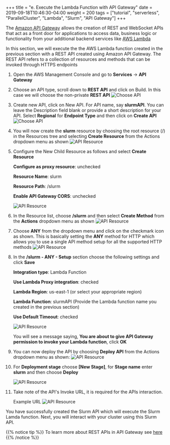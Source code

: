 +++
title = "e. Execute the Lambda Function with API Gateway"
date = 2019-09-18T10:46:30-04:00
weight = 200
tags = ["tutorial", "serverless", "ParallelCluster", "Lambda", "Slurm", "API Gateway"]
+++


The [Amazon API Gateway](https://aws.amazon.com/api-gateway/) allows the creation of REST and WebSocket APIs that act as a front door for applications to access data, business logic or functionality from your additional backend services like [AWS Lambda](https://aws.amazon.com/lambda/)

In this section, we will execute the the AWS Lambda function created in the previous section with a REST API created using Amazon API Gateway. The REST API refers to a collection of resources and methods that can be invoked through HTTPS endpoints

1. Open the AWS Management Console and go to **Services** -> **API Gateway**

2. Choose an API type, scroll down to **REST API** and click on Build. In this case we will choose the non-private **REST API**
   ![Choose API](/images/serverless/api-gateway-1.png)

3. Create new API, click on New API. For API name, say **slurmAPI**. You can leave the Description field blank or provide a short description for your API. Select **Regional** for **Endpoint Type** and then click on **Create API**
   ![Choose API](/images/serverless/api-gateway-2.png)

4. You will now create the **slurm** resource by choosing the root resource (/) in the Resources tree and selecting **Create Resource** from the Actions dropdown menu as shown
   ![API Resource](/images/serverless/api-gateway-3.png)

5. Configure the New Child Resource as follows and select **Create Resource**

   **Configure as proxy resource**: unchecked

   **Resource Name**: slurm

   **Resource Path**: /slurm

   **Enable API Gateway CORS**: unchecked

   ![API Resource](/images/serverless/api-gateway-4.png)

6. In the Resource list, choose **/slurm** and then select **Create Method** from the **Actions** dropdown menu as shown
   ![API Resource](/images/serverless/api-gateway-5.png)

7. Choose **ANY** from the dropdown menu and click on the checkmark icon as shown. This is basically setting the **ANY** method for HTTP which allows you to use a single API method setup for all the supported HTTP methods
   ![API Resource](/images/serverless/api-gateway-6.png)

8. In the **/slurm - ANY - Setup** section choose the following settings and click **Save**

   **Integration type**: Lambda Function

   **Use Lambda Proxy integration**: checked

   **Lambda Region**: us-east-1 (or select your appropriate region)

   **Lambda Function**: slurmAPI (Provide the Lambda function name you created in the previous section)

   **Use Default Timeout**: checked

   ![API Resource](/images/serverless/api-gateway-7.png)

   You will see a message saying, **You are about to give API Gateway permission to invoke your Lambda function**, click **OK**

9. You can now deploy the API by choosing **Deploy API** from the Actions dropdown menu as shown:
   ![API Resource](/images/serverless/api-gateway-8.png)

10. For **Deployment stage** choose **[New Stage]**, for **Stage name** enter **slurm** and then choose **Deploy**

    ![API Resource](/images/serverless/api-gateway-9.png)

11. Take note of the API's Invoke URL, it is required for the APIs interaction.

    Example URL
    ![API Resource](/images/serverless/api-gateway-10.png)


You have successfully created the Slurm API which will execute the Slurm Lamda function. Next, you will interact with your cluster using this Slurm API.


{{% notice tip %}}
To learn more about REST APIs in API Gateway see [here](https://docs.aws.amazon.com/apigateway/latest/developerguide/apigateway-rest-api.html)
{{% /notice %}}

